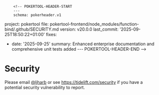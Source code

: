        <!-- POKERTOOL-HEADER-START
        ---
        schema: pokerheader.v1
project: pokertool
file: pokertool-frontend/node_modules/function-bind/.github/SECURITY.md
version: v20.0.0
last_commit: '2025-09-25T18:50:22+01:00'
fixes:
- date: '2025-09-25'
  summary: Enhanced enterprise documentation and comprehensive unit tests added
        ---
        POKERTOOL-HEADER-END -->
# Security

Please email [@ljharb](https://github.com/ljharb) or see https://tidelift.com/security if you have a potential security vulnerability to report.
